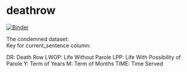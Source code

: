 # deathrow

[![Binder](https://mybinder.org/badge_logo.svg)](https://mybinder.org/v2/gh/fenago/deathrow/HEAD)

The condemned dataset:  
Key for current_sentence column:

DR: Death Row
LWOP: Life Without Parole
LPP: Life With Possibility of Parole
Y: Term of Years
M: Term of Months
TIME: Time Served
